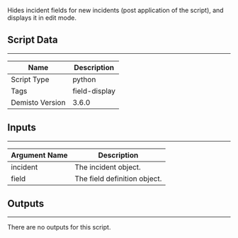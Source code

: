 Hides incident fields for new incidents (post application of the script), and displays it in edit mode.
## Script Data
---

| **Name** | **Description** |
| --- | --- |
| Script Type | python |
| Tags | field-display |
| Demisto Version | 3.6.0 |

## Inputs
---

| **Argument Name** | **Description** |
| --- | --- |
| incident | The incident object. |
| field | The field definition object. |

## Outputs
---
There are no outputs for this script.
